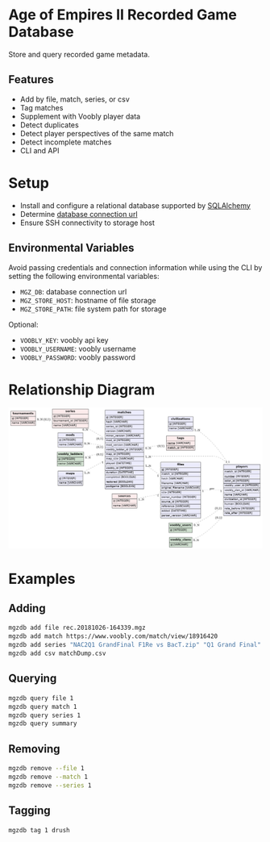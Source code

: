 # Age of Empires II Recorded Game Database

Store and query recorded game metadata.

## Features

- Add by file, match, series, or csv
- Tag matches
- Supplement with Voobly player data
- Detect duplicates
- Detect player perspectives of the same match
- Detect incomplete matches
- CLI and API

# Setup

- Install and configure a relational database supported by [SQLAlchemy](https://docs.sqlalchemy.org/en/latest/dialects/)
- Determine [database connection url](https://docs.sqlalchemy.org/en/latest/core/engines.html#database-urls)
- Ensure SSH connectivity to storage host

## Environmental Variables

Avoid passing credentials and connection information while using the CLI by setting the following environmental variables:

- `MGZ_DB`: database connection url
- `MGZ_STORE_HOST`: hostname of file storage
- `MGZ_STORE_PATH`: file system path for storage

Optional:

- `VOOBLY_KEY`: voobly api key
- `VOOBLY_USERNAME`: voobly username
- `VOOBLY_PASSWORD`: voobly password

# Relationship Diagram

![Relationship Diagram](/docs/schema.png?raw=true)

# Examples

## Adding

```bash
mgzdb add file rec.20181026-164339.mgz
mgzdb add match https://www.voobly.com/match/view/18916420
mgzdb add series "NAC2Q1 GrandFinal F1Re vs BacT.zip" "Q1 Grand Final" --tournament NAC2
mgzdb add csv matchDump.csv
```

## Querying

```bash
mgzdb query file 1
mgzdb query match 1
mgzdb query series 1
mgzdb query summary
```

## Removing

```bash
mgzdb remove --file 1
mgzdb remove --match 1
mgzdb remove --series 1
```

## Tagging

```bash
mgzdb tag 1 drush
```
